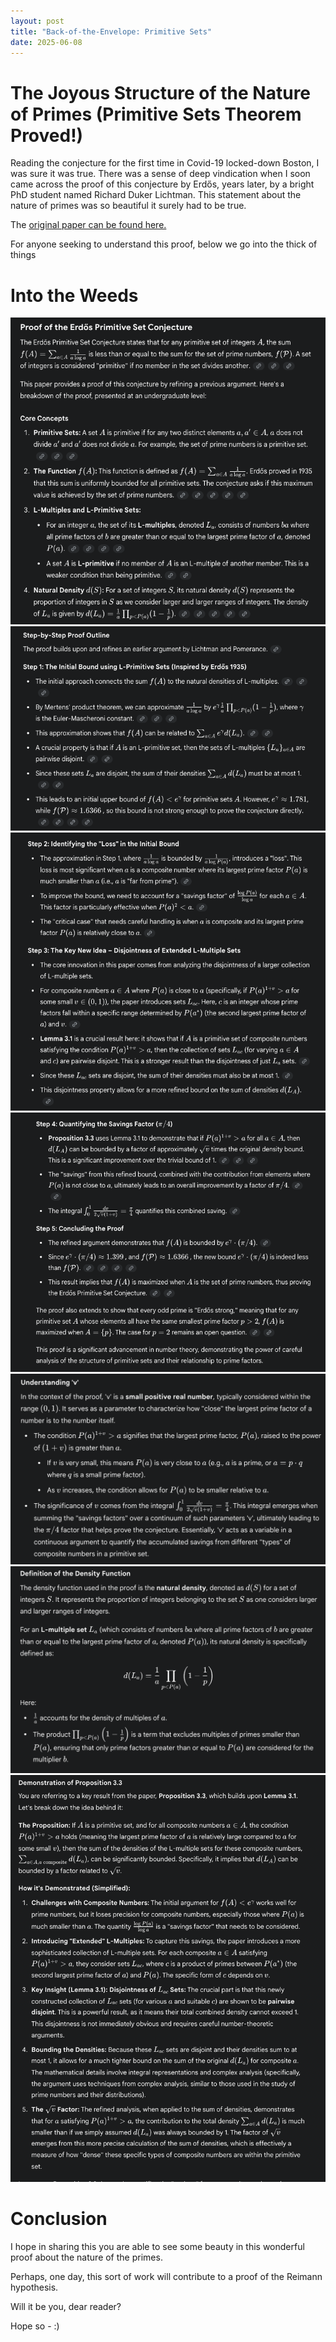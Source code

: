 ```yaml
---
layout: post
title: "Back-of-the-Envelope: Primitive Sets"
date: 2025-06-08
---
```


# The Joyous Structure of the Nature of Primes (Primitive Sets Theorem Proved!)

Reading the conjecture for the first time in Covid-19 locked-down Boston, I was sure it was true.
There was a sense of deep vindication when I soon came across the proof of this conjecture by Erdős, years later, by a bright PhD student named Richard Duker Lichtman.
This statement about the nature of primes was so beautiful it surely had to be true.

The [original paper can be found here.](https://arxiv.org/abs/2202.02384)

For anyone seeking to understand this proof, below we go into the thick of things

# Into the Weeds

![gemini-2.5-flash](/blog/assets/2025/primitivos/um.png)
![gemini-2.5-flash](/blog/assets/2025/primitivos/dois.png)
![gemini-2.5-flash](/blog/assets/2025/primitivos/tres.png)
![gemini-2.5-flash](/blog/assets/2025/primitivos/quatro.png)
![gemini-2.5-flash](/blog/assets/2025/primitivos/cinco.png)
![gemini-2.5-flash](/blog/assets/2025/primitivos/seis.png)
![gemini-2.5-flash](/blog/assets/2025/primitivos/sete.png)

# Conclusion 
I hope in sharing this you are able to see some beauty in this wonderful proof about the nature of the primes.

Perhaps, one day, this sort of work will contribute to a proof of the Reimann hypothesis.

Will it be you, dear reader?

Hope so - :)